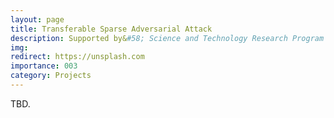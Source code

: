 ```yaml
---
layout: page
title: Transferable Sparse Adversarial Attack
description: Supported by&#58; Science and Technology Research Program of Chongqing Education Commission of China <br> Year&#58; 2023-2026 <br> Role&#58; PI
img:
redirect: https://unsplash.com
importance: 003
category: Projects
---
```


TBD.
